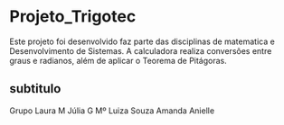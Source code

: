 # Projeto_Trigotec
Este projeto foi desenvolvido faz parte das disciplinas de matematica e Desenvolvimento de Sistemas. A calculadora realiza conversões entre graus e radianos, além de aplicar o Teorema de Pitágoras.
## subtitulo
Grupo
Laura M
Júlia G
Mº Luiza Souza
Amanda
Anielle
